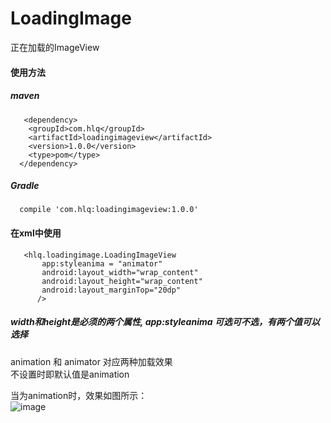 # LoadingImage
正在加载的ImageView
#### 使用方法
##### maven
##### 
       <dependency>
        <groupId>com.hlq</groupId>
        <artifactId>loadingimageview</artifactId>
        <version>1.0.0</version>
        <type>pom</type>
      </dependency>
##### Gradle
##### 
      compile 'com.hlq:loadingimageview:1.0.0'
####  在xml中使用
       <hlq.loadingimage.LoadingImageView
           app:styleanima = "animator"
           android:layout_width="wrap_content"
           android:layout_height="wrap_content"
           android:layout_marginTop="20dp"
          />
##### width和height是必须的两个属性, app:styleanima 可选可不选，有两个值可以选择  
animation 和 animator 对应两种加载效果<br>
不设置时即默认值是animation

当为animation时，效果如图所示：<br>
![image](http://p86xu5smy.bkt.clouddn.com/1.gif)




     



